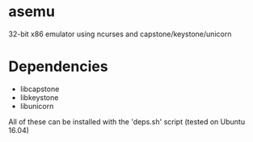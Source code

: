 # asemu
32-bit x86 emulator using ncurses and capstone/keystone/unicorn

# Dependencies

 * libcapstone
 * libkeystone
 * libunicorn

All of these can be installed with the 'deps.sh' script (tested on Ubuntu 16.04)
